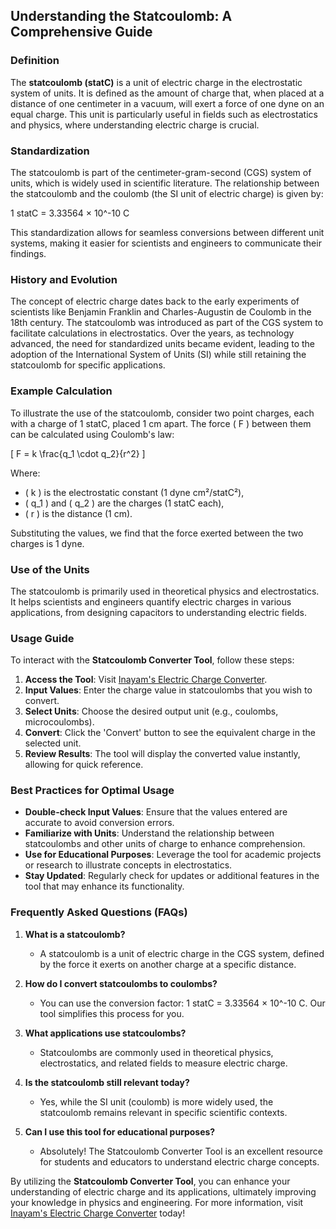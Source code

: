 ## Understanding the Statcoulomb: A Comprehensive Guide

### Definition
The **statcoulomb (statC)** is a unit of electric charge in the electrostatic system of units. It is defined as the amount of charge that, when placed at a distance of one centimeter in a vacuum, will exert a force of one dyne on an equal charge. This unit is particularly useful in fields such as electrostatics and physics, where understanding electric charge is crucial.

### Standardization
The statcoulomb is part of the centimeter-gram-second (CGS) system of units, which is widely used in scientific literature. The relationship between the statcoulomb and the coulomb (the SI unit of electric charge) is given by:

1 statC = 3.33564 × 10^-10 C

This standardization allows for seamless conversions between different unit systems, making it easier for scientists and engineers to communicate their findings.

### History and Evolution
The concept of electric charge dates back to the early experiments of scientists like Benjamin Franklin and Charles-Augustin de Coulomb in the 18th century. The statcoulomb was introduced as part of the CGS system to facilitate calculations in electrostatics. Over the years, as technology advanced, the need for standardized units became evident, leading to the adoption of the International System of Units (SI) while still retaining the statcoulomb for specific applications.

### Example Calculation
To illustrate the use of the statcoulomb, consider two point charges, each with a charge of 1 statC, placed 1 cm apart. The force \( F \) between them can be calculated using Coulomb's law:

\[ F = k \frac{q_1 \cdot q_2}{r^2} \]

Where:
- \( k \) is the electrostatic constant (1 dyne cm²/statC²),
- \( q_1 \) and \( q_2 \) are the charges (1 statC each),
- \( r \) is the distance (1 cm).

Substituting the values, we find that the force exerted between the two charges is 1 dyne.

### Use of the Units
The statcoulomb is primarily used in theoretical physics and electrostatics. It helps scientists and engineers quantify electric charges in various applications, from designing capacitors to understanding electric fields.

### Usage Guide
To interact with the **Statcoulomb Converter Tool**, follow these steps:
1. **Access the Tool**: Visit [Inayam's Electric Charge Converter](https://www.inayam.co/unit-converter/electric_charge).
2. **Input Values**: Enter the charge value in statcoulombs that you wish to convert.
3. **Select Units**: Choose the desired output unit (e.g., coulombs, microcoulombs).
4. **Convert**: Click the 'Convert' button to see the equivalent charge in the selected unit.
5. **Review Results**: The tool will display the converted value instantly, allowing for quick reference.

### Best Practices for Optimal Usage
- **Double-check Input Values**: Ensure that the values entered are accurate to avoid conversion errors.
- **Familiarize with Units**: Understand the relationship between statcoulombs and other units of charge to enhance comprehension.
- **Use for Educational Purposes**: Leverage the tool for academic projects or research to illustrate concepts in electrostatics.
- **Stay Updated**: Regularly check for updates or additional features in the tool that may enhance its functionality.

### Frequently Asked Questions (FAQs)

1. **What is a statcoulomb?**
   - A statcoulomb is a unit of electric charge in the CGS system, defined by the force it exerts on another charge at a specific distance.

2. **How do I convert statcoulombs to coulombs?**
   - You can use the conversion factor: 1 statC = 3.33564 × 10^-10 C. Our tool simplifies this process for you.

3. **What applications use statcoulombs?**
   - Statcoulombs are commonly used in theoretical physics, electrostatics, and related fields to measure electric charge.

4. **Is the statcoulomb still relevant today?**
   - Yes, while the SI unit (coulomb) is more widely used, the statcoulomb remains relevant in specific scientific contexts.

5. **Can I use this tool for educational purposes?**
   - Absolutely! The Statcoulomb Converter Tool is an excellent resource for students and educators to understand electric charge concepts.

By utilizing the **Statcoulomb Converter Tool**, you can enhance your understanding of electric charge and its applications, ultimately improving your knowledge in physics and engineering. For more information, visit [Inayam's Electric Charge Converter](https://www.inayam.co/unit-converter/electric_charge) today!